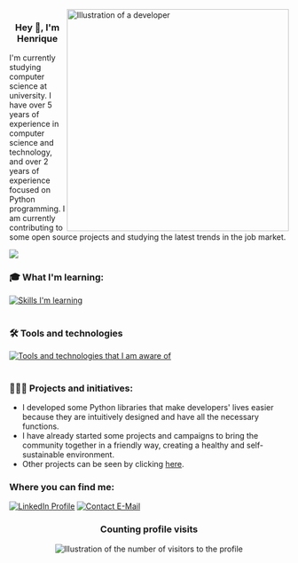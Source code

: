 <img src="https://svgur.com/i/1AmY.svg" alt="Illustration of a developer" min-width="400px" max-width="400px" width="400px" align="right">

### <p align="center">Hey 👋, I'm Henrique

<p align="rigth"> 
I'm currently studying computer science at university. I have over 5 years of experience in computer science and technology, and over 2 years of experience focused on Python programming. I am currently contributing to some open source projects and studying the latest trends in the job market.
</p>

![](https://hit.yhype.me/github/profile?user_id=78804989)

### 🎓 What I'm learning:
[![Skills I'm learning](https://skillicons.dev/icons?i=python,flask,postgresql)](https://skillicons.dev)<br><br>

### 🛠️ Tools and technologies
[![Tools and technologies that I am aware of](https://skillicons.dev/icons?i=vscode,pycharm,sqlite,git,github,docker,linux,windows)](https://skillicons.dev)<br><br>

### 👩🏻‍💻 Projects and initiatives:
- I developed some Python libraries that make developers' lives easier because they are intuitively designed and have all the necessary functions.
- I have already started some projects and campaigns to bring the community together in a friendly way, creating a healthy and self-sustainable environment.
- Other projects can be seen by clicking [here](https://github.com/Henrique-Coder?tab=repositories).

### Where you can find me:

[![LinkedIn Profile](https://img.shields.io/badge/Henrique-blue?style=for-the-badge&logo=linkedin&logoColor=white&link=https://www.linkedin.com/in/henrique-coder)](https://www.linkedin.com/in/henrique-coder)
[![Contact E-Mail](https://img.shields.io/badge/gbcjiz08n@mozmail.com-blue?style=for-the-badge&logo=gmail&logoColor=white&link=mailto:gbcjiz08n@mozmail.com)](mailto:gbcjiz08n@mozmail.com)

<div align="center">
  <h3><b>Counting profile visits</b></h3>
</div>

<p align="center">
  <img
    src="https://komarev.com/ghpvc/?username=henrique-coder&label=total%20views%20%E2%86%92&color=gray&style=for-the-badge"
    alt="Illustration of the number of visitors to the profile"
  />
</p>
